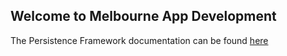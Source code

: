 ## Welcome to Melbourne App Development

The Persistence Framework documentation can be found [here](https://melbourne-app-development.github.io/PersistenceFramework/)

